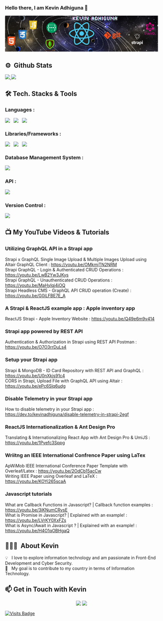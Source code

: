 ### Hello there, I am Kevin Adhiguna 👋

![kevinadhiguna](https://raw.githubusercontent.com/kevinadhiguna/kevinadhiguna/master/assets/kevinadhiguna-v3.png)
<!-- Alternative:
<img src="https://raw.githubusercontent.com/kevinadhiguna/kevinadhiguna/master/assets/kevinadhiguna.png" alt="kevinadhiguna's profile banner" />
-->

## ⚙️ &nbsp;Github Stats

<a href="https://github.com/kevinadhiguna">
  <img height="180em" src="https://github-readme-stats.vercel.app/api?username=kevinadhiguna&show_icons=true&theme=vue-dark&include_all_commits=true&count_private=true" />
  <img height="180em" src="https://github-readme-stats.vercel.app/api/top-langs/?username=kevinadhiguna&layout=compact&theme=vue-dark&hide=shards,shaderlab,hlsl&langs_count=10" />
</a>

## 🛠 Tech. Stacks & Tools

### Languages :
<img src="https://img.shields.io/badge/javascript%20-%23323330.svg?&style=for-the-badge&logo=javascript&logoColor=%23F7DF1E" />&nbsp;&nbsp;
<img src="https://img.shields.io/badge/html5%20-%23E34F26.svg?&style=for-the-badge&logo=html5&logoColor=white" />&nbsp;&nbsp;
<img src="https://img.shields.io/badge/css3%20-%231572B6.svg?&style=for-the-badge&logo=css3&logoColor=white" />&nbsp;&nbsp;
<!-- <img src="https://img.shields.io/badge/python%20-%2314354C.svg?&style=for-the-badge&logo=python&logoColor=white" />&nbsp;&nbsp; -->
<!-- <img src="https://img.shields.io/badge/shell_script%20-%23121011.svg?&style=for-the-badge&logo=gnu-bash&logoColor=white" />&nbsp;&nbsp; -->

### Libraries/Frameworks :
<img src="https://img.shields.io/badge/react%20-%2320232a.svg?&style=for-the-badge&logo=react&logoColor=%2361DAFB" />&nbsp;&nbsp;
<img src="https://img.shields.io/badge/react_native%20-%2320232a.svg?&style=for-the-badge&logo=react&logoColor=%2361DAFB" />&nbsp;&nbsp;
<img src="https://img.shields.io/badge/strapi%20-%232E7EEA.svg?&style=for-the-badge&logo=strapi&logoColor=white" />&nbsp;&nbsp;

### Database Management System :
<img src ="https://img.shields.io/badge/MongoDB-%234ea94b.svg?&style=for-the-badge&logo=mongodb&logoColor=white" />&nbsp;&nbsp;
<!-- <img src="https://img.shields.io/badge/mysql-%234479A1.svg?&style=for-the-badge&logo=mysql&logoColor=white" />&nbsp;&nbsp; -->

### API :
<img src="https://img.shields.io/badge/graphql%20-%23E10098.svg?&style=for-the-badge&logo=graphql&logoColor=white" />&nbsp;&nbsp;

### Version Control :
<img src="https://img.shields.io/badge/git%20-%23F05033.svg?&style=for-the-badge&logo=git&logoColor=white" />&nbsp;&nbsp;
<!-- <img src="https://img.shields.io/badge/github%20-%23121011.svg?&style=for-the-badge&logo=github&logoColor=white" />&nbsp;&nbsp; -->
<!-- <img src="https://img.shields.io/badge/gitlab%20-%23181717.svg?&style=for-the-badge&logo=gitlab&logoColor=white" />&nbsp;&nbsp; -->

<!-- Former
<img src="https://img.shields.io/badge/react%20-%2361DAFB.svg?&style=for-the-badge&logo=react&logoColor=white" />&nbsp;&nbsp;&nbsp;
<img src="https://img.shields.io/badge/javascript%20-%23F7DF1E.svg?&style=for-the-badge&logo=javascript&logoColor=white" />&nbsp;&nbsp;
<img src="https://img.shields.io/badge/html5%20-%23e34f26.svg?&style=for-the-badge&logo=html5&logoColor=white" />&nbsp;&nbsp;
<img src="https://img.shields.io/badge/css3%20-%231572B6.svg?&style=for-the-badge&logo=css3&logoColor=white" />&nbsp;&nbsp;
<img src="https://img.shields.io/badge/reactnative%20-%2361DAFB.svg?&style=for-the-badge&logo=react&logoColor=white" />&nbsp;&nbsp;&nbsp;
<img src="https://img.shields.io/badge/strapi%20-%23339933.svg?&style=for-the-badge&logo=strapi&logoColor=white" />&nbsp;&nbsp;&nbsp;
<img src="https://img.shields.io/badge/-MongoDB-black?style=flat-square&logo=mongodb&link=https://github.com/kevinadhiguna">&nbsp;&nbsp;
<img src="https://img.shields.io/badge/-GitHub-181717?style=flat-square&logo=github&link=https://github.com/kevinadhiguna">
<br>
-->

## 📺 My YouTube Videos & Tutorials

### Utilizing GraphQL API in a Strapi app
Strapi x GraphQL Single Image Upload & Multiple Images Upload using Altair GraphQL Client : https://youtu.be/OMkmjTN2NRM <br/>
Strapi GraphQL - Login & Authenticated CRUD Operations : https://youtu.be/LwB2Yw3JKys <br/>
Strapi GraphQL - Unauthenticated CRUD Operations : https://youtu.be/MaHylqj4jOQ <br/>
Strapi Headless CMS - GraphQL API CRUD operation (Create) : https://youtu.be/G0iLFBE7E_A

### A Strapi & ReactJS example app : Apple inventory app
ReactJS Strapi - Apple Inventory Website : https://youtu.be/Q49e6m9v414

### Strapi app powered by REST API
Authentication & Authorization in Strapi using REST API Postman : https://youtu.be/O7O3rrDuLs4

### Setup your Strapi app
Strapi & MongoDB - ID Card Repository with REST API and GraphQL : https://youtu.be/U0nXkjs91c4 <br/>
CORS in Strapi, Upload File with GraphQL API using Altair : https://youtu.be/ePc6Slq6udg

### Disable Telemetry in your Strapi app
How to disable telemetry in your Strapi app : https://dev.to/kevinadhiguna/disable-telemetry-in-strapi-2egf

### ReactJS Internationalization & Ant Design Pro
Translating & Internationalizing React App with Ant Design Pro & UmiJS : https://youtu.be/1Pyefc3Sppg

### Wriitng an IEEE International Confrence Paper using LaTex
ApWiMob IEEE International Conference Paper Template with Overleaf/Latex : https://youtu.be/2OdCb15acCw <br/>
Writing IEEE Paper using Overleaf and LaTeX : https://youtu.be/KOYi265scaA

### Javascript tutorials
What are Callback Functions in Javascript? | Callback function examples : https://youtu.be/3iKNumCRvsE <br/>
What is Promise in Javascript? | Explained with an example! : https://youtu.be/LVrKY0XxFZs <br/>
What is Async/Await in Javascript ? | Explained with an example! : https://youtu.be/H4O1qOBHgaQ

## 👨🏻‍💻 &nbsp;About Kevin

💡 &nbsp; I love to explore information technology and am passionate in Front-End Development and Cyber Security. <br />
🎯 &nbsp; My goal is to contribute to my country in terms of Information Technology. <br />
<!-- 🎓 &nbsp; I am currently studying at Computer Science at a university. <br />
✍️ &nbsp; In my free time, I develop my language skills, especially learning and speaking English🇬🇧 and Japanese🇯🇵. <br />
💬 &nbsp; Feel free to reach out to me for some interesting discussion. <br />
✉️ &nbsp; You can connect with me through LinkedIn or shoot me an email! I'll try to respond as soon as I can. <br />
-->

<!--
<img align="left" alt="Visual Studio Code" width="26px" src="https://raw.githubusercontent.com/github/explore/80688e429a7d4ef2fca1e82350fe8e3517d3494d/topics/visual-studio-code/visual-studio-code.png" />
<img align="left" alt="HTML5" width="26px" src="https://raw.githubusercontent.com/github/explore/80688e429a7d4ef2fca1e82350fe8e3517d3494d/topics/html/html.png" />
<img align="left" alt="CSS3" width="26px" src="https://raw.githubusercontent.com/github/explore/80688e429a7d4ef2fca1e82350fe8e3517d3494d/topics/css/css.png" />
<img align="left" alt="JavaScript" width="26px" src="https://raw.githubusercontent.com/github/explore/80688e429a7d4ef2fca1e82350fe8e3517d3494d/topics/javascript/javascript.png" />
<img align="left" alt="React" width="26px" src="https://raw.githubusercontent.com/github/explore/80688e429a7d4ef2fca1e82350fe8e3517d3494d/topics/react/react.png" />
<img align="left" alt="GraphQL" width="26px" src="https://raw.githubusercontent.com/github/explore/80688e429a7d4ef2fca1e82350fe8e3517d3494d/topics/graphql/graphql.png" />
<img align="left" alt="SQL" width="26px" src="https://raw.githubusercontent.com/github/explore/80688e429a7d4ef2fca1e82350fe8e3517d3494d/topics/sql/sql.png" />
<img align="left" alt="MySQL" width="26px" src="https://raw.githubusercontent.com/github/explore/80688e429a7d4ef2fca1e82350fe8e3517d3494d/topics/mysql/mysql.png" />
<img align="left" alt="MongoDB" width="26px" src="https://raw.githubusercontent.com/github/explore/80688e429a7d4ef2fca1e82350fe8e3517d3494d/topics/mongodb/mongodb.png" />
<img align="left" alt="Git" width="26px" src="https://raw.githubusercontent.com/github/explore/80688e429a7d4ef2fca1e82350fe8e3517d3494d/topics/git/git.png" />
<img align="left" alt="GitHub" width="26px" src="https://raw.githubusercontent.com/github/explore/78df643247d429f6cc873026c0622819ad797942/topics/github/github.png" />
<img align="left" alt="Terminal" width="26px" src="https://raw.githubusercontent.com/github/explore/80688e429a7d4ef2fca1e82350fe8e3517d3494d/topics/terminal/terminal.png" /> 
<br>
<br>
-->

## :mailbox: Get in Touch with Kevin

<p align="center" id="contact">
  <a href= "https://www.linkedin.com/in/kevinadhiguna/"><img src="https://img.icons8.com/dusk/48/000000/linkedin.png"/></a>
  <a href= "mailto:hi.kevinadhiguna@gmail.com"><img src="https://img.icons8.com/dusk/48/000000/gmail.png"/></a>
</p>

[![Visits Badge](https://badges.pufler.dev/visits/kevinadhiguna/kevinadhiguna)](https://github.com/kevinadhiguna)

<!--
<p align="center">
  Profile Views<br>
  <img src="https://profile-counter.glitch.me/kevinadhiguna/count.svg" />
</p>
-->

<!--
**kevinadhiguna/kevinadhiguna** is a ✨ _special_ ✨ repository because its `README.md` (this file) appears on your GitHub profile.

Here are some ideas to get you started:

- 🔭 I’m currently working on ...
- 🌱 I’m currently learning ...
- 👯 I’m looking to collaborate on ...
- 🤔 I’m looking for help with ...
- 💬 Ask me about ...
- 📫 How to reach me: ...
- 😄 Pronouns: ...
- ⚡ Fun fact: ...
-->

